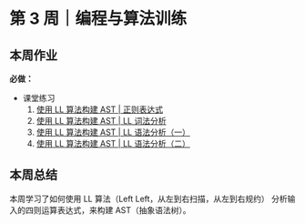 # 第 3 周｜编程与算法训练

## 本周作业

**必做：**

- 课堂练习
  1. [使用 LL 算法构建 AST | 正则表达式](./homework/LL-algorithm-build-AST/1.html)
  2. [使用 LL 算法构建 AST | LL 词法分析](./homework/LL-algorithm-build-AST/2.html)
  3. [使用 LL 算法构建 AST | LL 语法分析（一）](./homework/LL-algorithm-build-AST/3.html)
  4. [使用 LL 算法构建 AST | LL 语法分析（二）](./homework/LL-algorithm-build-AST/4.html)

## 本周总结

本周学习了如何使用 LL 算法（Left Left，从左到右扫描，从左到右规约） 分析输入的四则运算表达式，来构建 AST（抽象语法树）。
